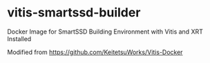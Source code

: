 # vitis-smartssd-builder
Docker Image for SmartSSD Building Environment with Vitis and XRT Installed

Modified from https://github.com/KeitetsuWorks/Vitis-Docker